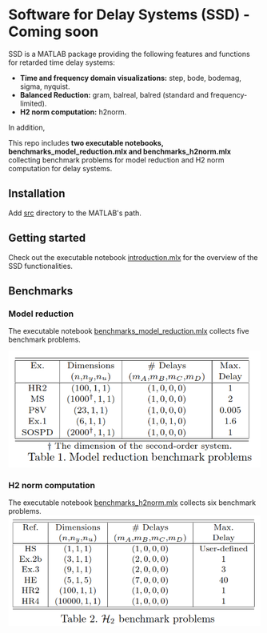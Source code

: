 # Software for Delay Systems (SSD) - Coming soon

SSD is a MATLAB package providing the following features and functions for retarded time delay systems:
- **Time and frequency domain visualizations:** step, bode, bodemag, sigma, nyquist.
- **Balanced Reduction:** gram, balreal, balred (standard and frequency-limited).
- **H2 norm computation:** h2norm.

In addition, 

This repo includes **two executable notebooks, benchmarks_model_reduction.mlx and benchmarks_h2norm.mlx** collecting benchmark problems for model reduction and H2 norm computation for delay systems. 

## Installation
Add [src](src) directory to the MATLAB's path.

## Getting started
Check out the executable notebook [introduction.mlx](introduction.mlx) for the overview of the SSD functionalities.

## Benchmarks

### Model reduction
The executable notebook [benchmarks_model_reduction.mlx](benchmarks_model_reduction.mlx) collects five benchmark problems.

![Boxing](snapshots/table_model_reduction.png)

### H2 norm computation
The executable notebook [benchmarks_h2norm.mlx](benchmarks_h2norm.mlx) collects six benchmark problems.
![Boxing](snapshots/table_h2norm.png)